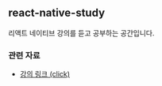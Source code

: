 ## react-native-study
리액트 네이티브 강의를 듣고 공부하는 공간입니다.

### 관련 자료
* [강의 링크 (click)](https://fastcampus.co.kr/dev_online_renative)